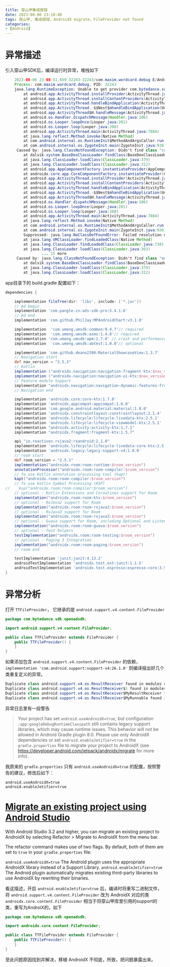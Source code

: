 ```yaml
---
title: 穿山甲集成报错
date: 2023-08-06 23:10:48
tags: 穿山甲, 集成报错，AndroidX migrate，FileProvider not found
categories:
- [Android]
---
```

# 异常描述
引入穿山甲SDK后，编译运行时异常，堆栈如下
```java 
    2023-08-06 23:08:51.659 32243-32243/com.maxim.wordcard.debug E/AndroidRuntime: FATAL EXCEPTION: main
    Process: com.maxim.wordcard.debug, PID: 32243
    java.lang.RuntimeException: Unable to get provider com.bytedance.sdk.openadsdk.TTFileProvider: java.lang.ClassNotFoundException: Didn't find class "com.bytedance.sdk.openadsdk.TTFileProvider" on path: DexPathList[[zip file "/data/app/~~8aOWO0BH2NR-PT5SN6_9Sw==/com.maxim.wordcard.debug-z4MN-3uI1JjNQYgIxbhNYQ==/base.apk"],nativeLibraryDirectories=[/data/app/~~8aOWO0BH2NR-PT5SN6_9Sw==/com.maxim.wordcard.debug-z4MN-3uI1JjNQYgIxbhNYQ==/lib/arm64, /data/app/~~8aOWO0BH2NR-PT5SN6_9Sw==/com.maxim.wordcard.debug-z4MN-3uI1JjNQYgIxbhNYQ==/base.apk!/lib/arm64-v8a, /system/lib64, /system_ext/lib64]]
        at android.app.ActivityThread.installProvider(ActivityThread.java:7479)
        at android.app.ActivityThread.installContentProviders(ActivityThread.java:6985)
        at android.app.ActivityThread.handleBindApplication(ActivityThread.java:6756)
        at android.app.ActivityThread.-$$Nest$mhandleBindApplication(Unknown Source:0)
        at android.app.ActivityThread$H.handleMessage(ActivityThread.java:2129)
        at android.os.Handler.dispatchMessage(Handler.java:106)
        at android.os.Looper.loopOnce(Looper.java:201)
        at android.os.Looper.loop(Looper.java:288)
        at android.app.ActivityThread.main(ActivityThread.java:7884)
        at java.lang.reflect.Method.invoke(Native Method)
        at com.android.internal.os.RuntimeInit$MethodAndArgsCaller.run(RuntimeInit.java:548)
        at com.android.internal.os.ZygoteInit.main(ZygoteInit.java:936)
     Caused by: java.lang.ClassNotFoundException: Didn't find class "com.bytedance.sdk.openadsdk.TTFileProvider" on path: DexPathList[[zip file "/data/app/~~8aOWO0BH2NR-PT5SN6_9Sw==/com.maxim.wordcard.debug-z4MN-3uI1JjNQYgIxbhNYQ==/base.apk"],nativeLibraryDirectories=[/data/app/~~8aOWO0BH2NR-PT5SN6_9Sw==/com.maxim.wordcard.debug-z4MN-3uI1JjNQYgIxbhNYQ==/lib/arm64, /data/app/~~8aOWO0BH2NR-PT5SN6_9Sw==/com.maxim.wordcard.debug-z4MN-3uI1JjNQYgIxbhNYQ==/base.apk!/lib/arm64-v8a, /system/lib64, /system_ext/lib64]]
        at dalvik.system.BaseDexClassLoader.findClass(BaseDexClassLoader.java:259)
        at java.lang.ClassLoader.loadClass(ClassLoader.java:379)
        at java.lang.ClassLoader.loadClass(ClassLoader.java:312)
        at android.app.AppComponentFactory.instantiateProvider(AppComponentFactory.java:147)
        at androidx.core.app.CoreComponentFactory.instantiateProvider(CoreComponentFactory.java:67)
        at android.app.ActivityThread.installProvider(ActivityThread.java:7463)
        at android.app.ActivityThread.installContentProviders(ActivityThread.java:6985) 
        at android.app.ActivityThread.handleBindApplication(ActivityThread.java:6756) 
        at android.app.ActivityThread.-$$Nest$mhandleBindApplication(Unknown Source:0) 
        at android.app.ActivityThread$H.handleMessage(ActivityThread.java:2129) 
        at android.os.Handler.dispatchMessage(Handler.java:106) 
        at android.os.Looper.loopOnce(Looper.java:201) 
        at android.os.Looper.loop(Looper.java:288) 
        at android.app.ActivityThread.main(ActivityThread.java:7884) 
        at java.lang.reflect.Method.invoke(Native Method) 
        at com.android.internal.os.RuntimeInit$MethodAndArgsCaller.run(RuntimeInit.java:548) 
        at com.android.internal.os.ZygoteInit.main(ZygoteInit.java:936) 
    	Suppressed: java.lang.NoClassDefFoundError: Failed resolution of: Landroid/support/v4/content/FileProvider;
        at java.lang.VMClassLoader.findLoadedClass(Native Method)
        at java.lang.ClassLoader.findLoadedClass(ClassLoader.java:738)
        at java.lang.ClassLoader.loadClass(ClassLoader.java:363)
        		... 15 more
     Caused by: java.lang.ClassNotFoundException: Didn't find class "android.support.v4.content.FileProvider" on path: DexPathList[[zip file "/data/app/~~8aOWO0BH2NR-PT5SN6_9Sw==/com.maxim.wordcard.debug-z4MN-3uI1JjNQYgIxbhNYQ==/base.apk"],nativeLibraryDirectories=[/data/app/~~8aOWO0BH2NR-PT5SN6_9Sw==/com.maxim.wordcard.debug-z4MN-3uI1JjNQYgIxbhNYQ==/lib/arm64, /data/app/~~8aOWO0BH2NR-PT5SN6_9Sw==/com.maxim.wordcard.debug-z4MN-3uI1JjNQYgIxbhNYQ==/base.apk!/lib/arm64-v8a, /system/lib64, /system_ext/lib64]]
        at dalvik.system.BaseDexClassLoader.findClass(BaseDexClassLoader.java:259)
        at java.lang.ClassLoader.loadClass(ClassLoader.java:379)
        at java.lang.ClassLoader.loadClass(ClassLoader.java:312)
```        

app目录下的 build.gradle 配置如下：
```gradle
dependencies {

    implementation fileTree(dir: 'libs', include: ['*.jar'])
    // Ad begin
    implementation 'com.pangle.cn:ads-sdk-pro:5.4.1.6'
    // Ad end
    implementation 'com.github.PhilJay:MPAndroidChart:v3.1.0'

    implementation  'com.umeng.umsdk:common:9.4.7'// required
    implementation  'com.umeng.umsdk:asms:1.4.0'// required
    implementation 'com.umeng.umsdk:apm:1.7.0' // crash and performance
    implementation  'com.umeng.umsdk:abtest:1.0.0'// optional

    implementation 'com.github.deano2390:MaterialShowcaseView:1.3.7'
    // Navigation start
    def nav_version = "2.5.3"
    // Kotlin
    implementation ("androidx.navigation:navigation-fragment-ktx:$nav_version")
    implementation ("androidx.navigation:navigation-ui-ktx:$nav_version")
    // Feature module Support
    implementation "androidx.navigation:navigation-dynamic-features-fragment:$nav_version"
    // Navigation end

    implementation 'androidx.core:core-ktx:1.7.0'
    implementation 'androidx.appcompat:appcompat:1.6.0'
    implementation 'com.google.android.material:material:1.8.0'
    implementation 'androidx.constraintlayout:constraintlayout:2.1.4'
    implementation 'androidx.lifecycle:lifecycle-livedata-ktx:2.5.1'
    implementation 'androidx.lifecycle:lifecycle-viewmodel-ktx:2.5.1'
    implementation "androidx.activity:activity-ktx:1.7.1"
    implementation "androidx.fragment:fragment-ktx:1.5.7"

    api "io.reactivex.rxjava2:rxandroid:2.1.0"
    implementation 'androidx.lifecycle:lifecycle-livedata-core-ktx:2.5.1'
    implementation 'androidx.legacy:legacy-support-v4:1.0.0'
    // room start
    def room_version = "2.5.1"
    implementation("androidx.room:room-runtime:$room_version")
    annotationProcessor("androidx.room:room-compiler:$room_version")
    // To use Kotlin annotation processing tool (kapt)
    kapt("androidx.room:room-compiler:$room_version")
    // To use Kotlin Symbol Processing (KSP)
//    ksp("androidx.room:room-compiler:$room_version")
    // optional - Kotlin Extensions and Coroutines support for Room
    implementation("androidx.room:room-ktx:$room_version")
    // optional - RxJava2 support for Room
    implementation("androidx.room:room-rxjava2:$room_version")
    // optional - RxJava3 support for Room
    implementation("androidx.room:room-rxjava3:$room_version")
    // optional - Guava support for Room, including Optional and ListenableFuture
    implementation("androidx.room:room-guava:$room_version")
    // optional - Test helpers
    testImplementation("androidx.room:room-testing:$room_version")
    // optional - Paging 3 Integration
    implementation("androidx.room:room-paging:$room_version")
    // room end

    testImplementation 'junit:junit:4.13.2'
    androidTestImplementation 'androidx.test.ext:junit:1.1.5'
    androidTestImplementation 'androidx.test.espresso:espresso-core:3.5.1'
}
```    

# 异常分析
打开 `TTFileProvider`， 它继承的是 `android.support.v4.content.FileProvider`
```java 
package com.bytedance.sdk.openadsdk;

import android.support.v4.content.FileProvider;

public class TTFileProvider extends FileProvider {
    public TTFileProvider() {
    }
}
```

如果添加包含 `android.support.v4.content.FileProvider` 的依赖，`implementation 'com.android.support:support-v4:26.1.0'` 则编译报出好几个类重复定义的异常。

```java
Duplicate class android.support.v4.os.ResultReceiver found in modules core-1.9.0-runtime (androidx.core:core:1.9.0) and support-compat-26.1.0-runtime (com.android.support:support-compat:26.1.0)
Duplicate class android.support.v4.os.ResultReceiver$1 found in modules core-1.9.0-runtime (androidx.core:core:1.9.0) and support-compat-26.1.0-runtime (com.android.support:support-compat:26.1.0)
Duplicate class android.support.v4.os.ResultReceiver$MyResultReceiver found in modules core-1.9.0-runtime (androidx.core:core:1.9.0) and support-compat-26.1.0-runtime (com.android.support:support-compat:26.1.0)
Duplicate class android.support.v4.os.ResultReceiver$MyRunnable found in modules core-1.9.0-runtime (androidx.core:core:1.9.0) and support-compat-26.1.0-runtime (com.android.support:support-compat:26.1.0)
```

异常日志里有一段警告
>Your project has set `android.useAndroidX=true`, but configuration `:app:googleDebugRuntimeClasspath` still contains legacy support libraries, which may cause runtime issues.
This behavior will not be allowed in Android Gradle plugin 8.0.
Please use only AndroidX dependencies or set `android.enableJetifier=true` in the `gradle.properties` file to migrate your project to AndroidX (see https://developer.android.com/jetpack/androidx/migrate for more info).

我原来的  `gradle.properties` 只有 `android.useAndroidX=true` 的配置，按照警告的建议，修改后如下：
```
android.useAndroidX=true
android.enableJetifier=true
```

# [Migrate an existing project using Android Studio](https://developer.android.google.cn/jetpack/androidx/migrate#migrate_an_existing_project_using_android_studio)
With Android Studio 3.2 and higher, you can migrate an existing project to AndroidX by selecting Refactor > Migrate to AndroidX from the menu bar.

The refactor command makes use of two flags. By default, both of them are set to `true` in your `gradle.properties` file:

`android.useAndroidX=true`
    The Android plugin uses the appropriate AndroidX library instead of a Support Library.
`android.enableJetifier=true`
    The Android plugin automatically migrates existing third-party libraries to use AndroidX by rewriting their binaries.

看这描述，开启 `android.enableJetifier=true` 后，编译时将重写二进制文件，将 `android.support.v4.content.FileProvider` 改为 AndroidX 对应的类 `androidx.core.content.FileProvider` 相当于将穿山甲库里引用的support的类，重写为AndroiX的，如下

```java 
package com.bytedance.sdk.openadsdk;

import androidx.core.content.FileProvider;

public class TTFileProvider extends FileProvider {
    public TTFileProvider() {
    }
}
```

至此问题原因找到并解决，移植 AndroidX 不彻底，所致，把问题暴露出来。